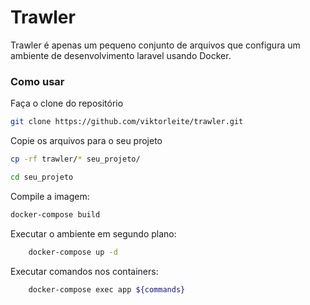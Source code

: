# Trawler 
Trawler é apenas um pequeno conjunto de arquivos que configura um ambiente de desenvolvimento laravel usando Docker.

### Como usar

Faça o clone do repositório
```sh
git clone https://github.com/viktorleite/trawler.git
```

Copie os arquivos para o seu projeto
```sh
cp -rf trawler/* seu_projeto/
```

```sh
cd seu_projeto
```

Compile a imagem:
```sh
docker-compose build
```
Executar o ambiente em segundo plano:
```sh
    docker-compose up -d
```
Executar comandos nos containers:
```sh
    docker-compose exec app ${commands}
```